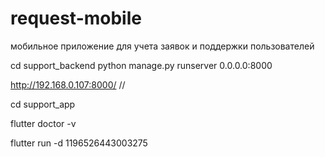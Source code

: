 # request-mobile
 мобильное приложение для учета заявок и поддержки пользователей

cd support_backend
python manage.py runserver 0.0.0.0:8000


http://192.168.0.107:8000/
//

cd support_app

flutter doctor -v
<!-- flutter run -->
flutter run -d 1196526443003275